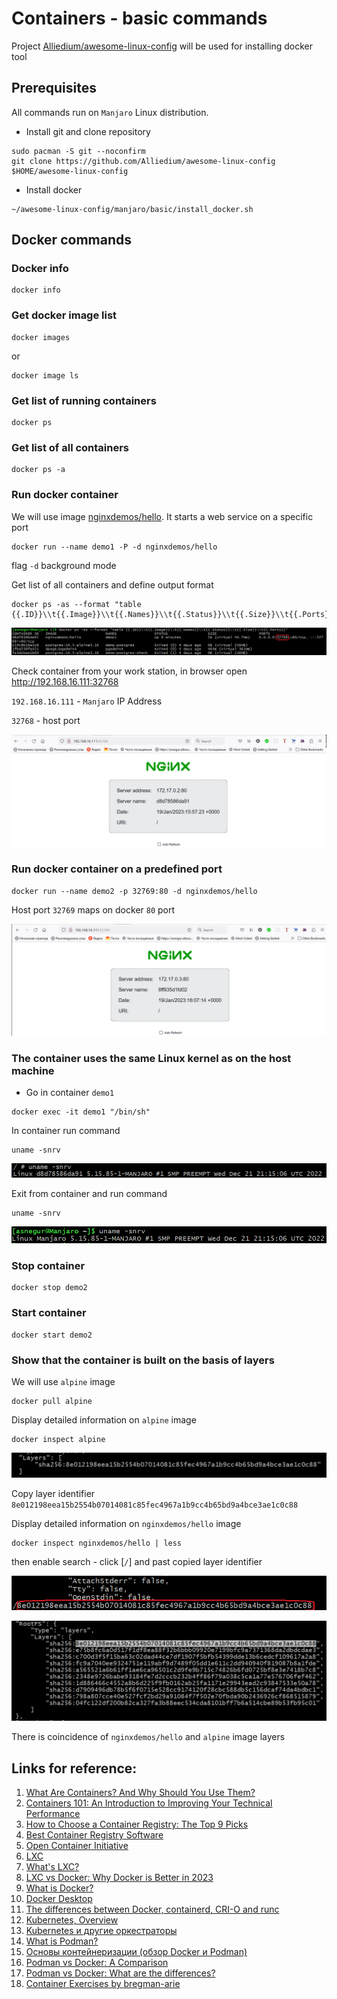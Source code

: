 # Containers - basic commands

Project [Alliedium/awesome-linux-config](https://github.com/Alliedium/awesome-linux-config) will be used for installing docker tool

## Prerequisites

All commands run on `Manjaro` Linux distribution.

  - Install git and clone repository
  
  ```
  sudo pacman -S git --noconfirm
  git clone https://github.com/Alliedium/awesome-linux-config $HOME/awesome-linux-config
  ```

  - Install docker
  
  ```
  ~/awesome-linux-config/manjaro/basic/install_docker.sh
  ```

## Docker commands

### Docker info

  ```
  docker info
  ```
### Get docker image list

  ```
  docker images
  ```

  or

  ```
  docker image ls
  ```

### Get list of running containers

  ```
  docker ps
  ```

### Get list of all containers

  ```
  docker ps -a
  ```

### Run docker container

  We will use image [nginxdemos/hello](https://hub.docker.com/r/nginxdemos/hello/). It starts a web service on a specific port

  ```
  docker run --name demo1 -P -d nginxdemos/hello
  ```

  flag `-d` background mode

  Get list of all containers and define output format

   ```
   docker ps -as --format "table {{.ID}}\\t{{.Image}}\\t{{.Names}}\\t{{.Status}}\\t{{.Size}}\\t{{.Ports}}"
   ```

   ![image](./images/runnig_containers.png)

   Check container from your work station, in browser open http://192.168.16.111:32768

   `192.168.16.111` - `Manjaro` IP Address

   `32768` - host port

   ![image](./images/check_container.png)

### Run docker container on a predefined port

  ```
  docker run --name demo2 -p 32769:80 -d nginxdemos/hello
  ```
  Host port `32769` maps on docker `80` port

   ![image](./images/check_container_1.png)

### The container uses the same Linux kernel as on the host machine

  - Go in container `demo1`
  
  ```
  docker exec -it demo1 "/bin/sh"
  ```

  In container run command

  ```
  uname -snrv
  ```

  ![image](./images/container_kernel.png)

  Exit from container and run command

  ```
  uname -snrv
  ```

  ![image](./images/manjaro_kernel.png)
  
### Stop container

  ```
  docker stop demo2
  ```

### Start container

  ```
  docker start demo2
  ```

### Show that the container is built on the basis of layers

  We will use `alpine` image

  ```
  docker pull alpine
  ```

  Display detailed information on `alpine` image

  ```
  docker inspect alpine
  ```

 ![image](./images/Layer_1.png)

 Copy layer identifier `8e012198eea15b2554b07014081c85fec4967a1b9cc4b65bd9a4bce3ae1c0c88`

  Display detailed information on `nginxdemos/hello` image

  ```
  docker inspect nginxdemos/hello | less
  ```
  then enable search - click \[`/`] and past copied layer identifier

  ![image](./images/Layer_3.png)
  
  ![image](./images/Layer_2.png)

  There is coincidence of `nginxdemos/hello` and `alpine` image layers


## Links for reference:

1. [What Are Containers? And Why Should You Use Them?](https://jfrog.com/knowledge-base/what-are-containers/)
2. [Containers 101: An Introduction to Improving Your Technical Performance](https://www.avatier.com/blog/containers-improve-technical-performance/)
3. [How to Choose a Container Registry: The Top 9 Picks](https://bluelight.co/blog/how-to-choose-a-container-registry)
4. [Best Container Registry Software](https://www.g2.com/categories/container-registry)
5. [Open Container Initiative](https://opencontainers.org/)
6. [LXC](https://wiki.gentoo.org/wiki/LXC)
7. [What's LXC?](https://linuxcontainers.org/lxc/)
8. [LXC vs Docker: Why Docker is Better in 2023](https://www.upguard.com/blog/docker-vs-lxc)
9. [What is Docker?](https://www.ibm.com/cloud/learn/docker)
10. [Docker Desktop](https://docs.docker.com/desktop/#download-and-install)
11. [The differences between Docker, containerd, CRI-O and runc](https://www.tutorialworks.com/difference-docker-containerd-runc-crio-oci/)
12. [Kubernetes, Overview](https://kubernetes.io/docs/concepts/overview/what-is-kubernetes/)
13. [Kubernetes и другие оркестраторы](https://habr.com/ru/company/kts/blog/591355/)
14. [What is Podman?](https://docs.podman.io/en/latest/)
15. [Основы контейнеризации (обзор Docker и Podman)](https://habr.com/ru/post/659049/)
16. [Podman vs Docker: A Comparison](https://www.liquidweb.com/kb/podman-vs-docker/)
17. [Podman vs Docker: What are the differences?](https://www.imaginarycloud.com/blog/podman-vs-docker/)
18. [Container Exercises by bregman-arie](https://github.com/bregman-arie/devops-exercises/tree/master/topics/containers)








 








